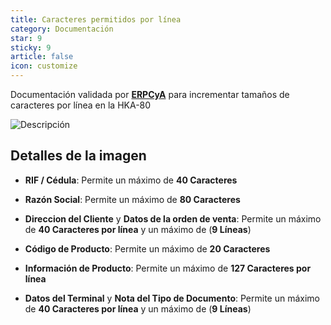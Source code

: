 ```yaml
---
title: Caracteres permitidos por línea
category: Documentación
star: 9
sticky: 9
article: false
icon: customize
---
```


Documentación validada por [**ERPCyA**](https://erpya.com/) para incrementar tamaños de caracteres por línea en la HKA-80

![Descripción](/assets/img/docs/fiscal-printer/fiscal-printer-hka80.png)

## Detalles de la imagen

- **RIF / Cédula**: Permite un máximo de **40 Caracteres**

- **Razón Social**: Permite un máximo de **80 Caracteres**

- **Direccion del Cliente** y **Datos de la orden de venta**: Permite un máximo de **40 Caracteres por línea** y un máximo de (**9 Líneas**)

- **Código de Producto**: Permite un máximo de **20 Caracteres**

- **Información de Producto**: Permite un máximo de **127 Caracteres por línea**

- **Datos del Terminal** y **Nota del Tipo de Documento**: Permite un máximo de **40 Caracteres por línea** y un máximo de (**9 Líneas**)
